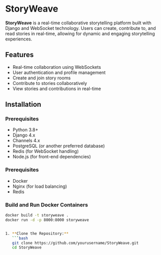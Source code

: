 # StoryWeave

**StoryWeave** is a real-time collaborative storytelling platform built with Django and WebSocket technology. Users can create, contribute to, and read stories in real-time, allowing for dynamic and engaging storytelling experiences.

## Features

- Real-time collaboration using WebSockets
- User authentication and profile management
- Create and join story rooms
- Contribute to stories collaboratively
- View stories and contributions in real-time

## Installation

### Prerequisites

- Python 3.8+
- Django 4.x
- Channels 4.x
- PostgreSQL (or another preferred database)
- Redis (for WebSocket handling)
- Node.js (for front-end dependencies)



### Prerequisites

- Docker
- Nginx (for load balancing)
- Redis

### Build and Run Docker Containers

```bash
docker build -t storyweave .
docker run -d -p 8000:8000 storyweave


1. **Clone the Repository:**
   ```bash
   git clone https://github.com/yourusername/StoryWeave.git
   cd StoryWeave
